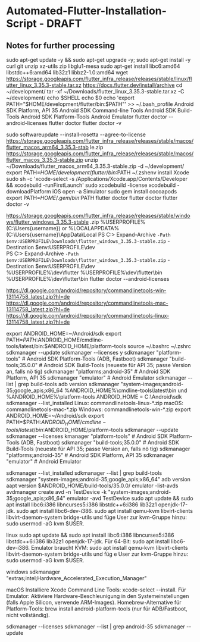 # Automated-Flutter-Installation-Script - DRAFT

## Notes for further processing

sudo apt-get update -y && sudo apt-get upgrade -y;
sudo apt-get install -y curl git unzip xz-utils zip libglu1-mesa
sudo apt-get install libc6:amd64 libstdc++6:amd64 lib32z1 libbz2-1.0:amd64
wget https://storage.googleapis.com/flutter_infra_release/releases/stable/linux/flutter_linux_3.35.3-stable.tar.xz
https://docs.flutter.dev/install/archive
cd ~/development/
tar -xf ~/Downloads/flutter_linux_3.35.3-stable.tar.xz -C ~/development/
echo $SHELL
echo $0
echo 'export PATH="$HOME/development/flutter/bin:$PATH"' >> ~/.bash_profile
Android SDK Platform, API 35
Android SDK Command-line Tools
Android SDK Build-Tools
Android SDK Platform-Tools
Android Emulator
flutter doctor --android-licenses
flutter doctor
flutter doctor -v

sudo softwareupdate --install-rosetta --agree-to-license
https://storage.googleapis.com/flutter_infra_release/releases/stable/macos/flutter_macos_arm64_3.35.3-stab
le.zip
https://storage.googleapis.com/flutter_infra_release/releases/stable/macos/flutter_macos_3.35.3-stable.zip
unzip ~/Downloads/flutter_macos_arm64_3.35.3-stable.zip -d ~/development/
export PATH=$HOME/development/flutter/bin:$PATH
~/.zshenv
install Xcode
sudo sh -c 'xcode-select -s /Applications/Xcode.app/Contents/Developer && xcodebuild -runFirstLaunch'
sudo xcodebuild -license
xcodebuild -downloadPlatform iOS
open -a Simulator
sudo gem install cocoapods
export PATH=$HOME/.gem/bin:$PATH
flutter doctor
flutter doctor
flutter doctor -v

https://storage.googleapis.com/flutter_infra_release/releases/stable/windows/flutter_windows_3.35.3-stable
.zip
%USERPROFILE% (C:\Users\{username}) or %LOCALAPPDATA% (C:\Users\{username}\AppData\Local
PS C:\> Expand-Archive `
-Path $env:USERPROFILE\Downloads\flutter_windows_3.35.3-stable.zip `
-Destination $env:USERPROFILE\dev\
PS C:\> Expand-Archive `
-Path $env:USERPROFILE\Downloads\flutter_windows_3.35.3-stable.zip `
-Destination $env:USERPROFILE\dev\
%USERPROFILE%\dev\flutter
%USERPROFILE%\dev\flutter\bin
%USERPROFILE%\dev\flutter\bin
flutter doctor --android-licenses

https://dl.google.com/android/repository/commandlinetools-win-13114758_latest.zip?hl=de
https://dl.google.com/android/repository/commandlinetools-mac-13114758_latest.zip?hl=de
https://dl.google.com/android/repository/commandlinetools-linux-13114758_latest.zip?hl=de

export ANDROID_HOME=~/Android/sdk
export PATH=$PATH:$ANDROID_HOME/cmdline-tools/latest/bin:$ANDROID_HOME/platform-tools
source ~/.bashrc
~/.zshrc
sdkmanager --update
sdkmanager --licenses
y
sdkmanager "platform-tools"  # Android SDK Platform-Tools (ADB, Fastboot)
sdkmanager "build-tools;35.0.0"  # Android SDK Build-Tools (neueste für API 35; passe Version an, falls nö
tig)
sdkmanager "platforms;android-35"  # Android SDK Platform, API 35
sdkmanager "emulator"  # Android Emulator
sdkmanager --list | grep build-tools
adb version
sdkmanager "system-images;android-35;google_apis;x86_64
%ANDROID_HOME%\cmdline-tools\latest\bin und %ANDROID_HOME%\platform-tools
ANDROID_HOME = C:\Android\sdk
sdkmanager --list_installed
Linux: commandlinetools-linux-*.zip
macOS: commandlinetools-mac-*.zip
Windows: commandlinetools-win-*.zip
export ANDROID_HOME=~/Android/sdk
export PATH=$PATH:$ANDROID_HOME/cmdline-tools/latest/bin:$ANDROID_HOME/platform-tools
sdkmanager --update
sdkmanager --licenses
kmanager "platform-tools"  # Android SDK Platform-Tools (ADB, Fastboot)
sdkmanager "build-tools;35.0.0"  # Android SDK Build-Tools (neueste für API 35; passe Version an, falls nö
tig)
sdkmanager "platforms;android-35"  # Android SDK Platform, API 35
sdkmanager "emulator"  # Android Emulator

sdkmanager --list_installed
sdkmanager --list | grep build-tools
sdkmanager "system-images;android-35;google_apis;x86_64"
adb version
aapt version
$ANDROID_HOME/build-tools/35.0.0/
emulator -list-avds
avdmanager create avd -n TestDevice -k "system-images;android-35;google_apis;x86_64"
emulator -avd TestDevice
sudo apt update && sudo apt install libc6:i386 libncurses5:i386 libstdc++6:i386 lib32z1 openjdk-17-jdk.
sudo apt install libc6-dev-i386.
sudo apt install qemu-kvm libvirt-clients libvirt-daemon-system bridge-utils und füge User zur kvm-Gruppe 
hinzu: sudo usermod -aG kvm $USER.

linux
sudo apt update && sudo apt install libc6:i386 libncurses5:i386 libstdc++6:i386 lib32z1 openjdk-17-jdk.
Für 64-Bit: sudo apt install libc6-dev-i386.
Emulator braucht KVM: sudo apt install qemu-kvm libvirt-clients libvirt-daemon-system bridge-utils und füg
e User zur kvm-Gruppe hinzu: sudo usermod -aG kvm $USER.

windows
sdkmanager "extras;intel;Hardware_Accelerated_Execution_Manager"

macOS
Installiere Xcode Command Line Tools: xcode-select --install.
Für Emulator: Aktiviere Hardware-Beschleunigung in den Systemeinstellungen (falls Apple Silicon, verwende 
ARM-Images).
Homebrew-Alternative für Platform-Tools: brew install android-platform-tools (nur für ADB/Fastboot, nicht 
vollständig).

sdkmanager --licenses
sdkmanager --list | grep android-35
sdkmanager --update
